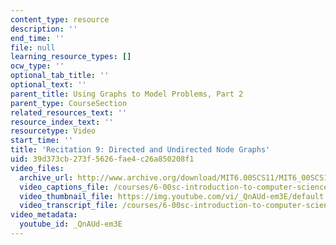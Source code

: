 ```yaml
---
content_type: resource
description: ''
end_time: ''
file: null
learning_resource_types: []
ocw_type: ''
optional_tab_title: ''
optional_text: ''
parent_title: Using Graphs to Model Problems, Part 2
parent_type: CourseSection
related_resources_text: ''
resource_index_text: ''
resourcetype: Video
start_time: ''
title: 'Recitation 9: Directed and Undirected Node Graphs'
uid: 39d373cb-273f-5626-fae4-c26a850208f1
video_files:
  archive_url: http://www.archive.org/download/MIT6.00SCS11/MIT6_00SCS11_rec09_300k.mp4
  video_captions_file: /courses/6-00sc-introduction-to-computer-science-and-programming-spring-2011/9197d21fc1c053edb82145a67998ac5d_QnAUd-em3E.vtt
  video_thumbnail_file: https://img.youtube.com/vi/_QnAUd-em3E/default.jpg
  video_transcript_file: /courses/6-00sc-introduction-to-computer-science-and-programming-spring-2011/9526eaade5db31714d29f8ac723d2a5c_QnAUd-em3E.pdf
video_metadata:
  youtube_id: _QnAUd-em3E
---
```

